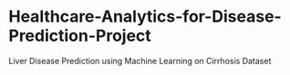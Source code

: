 # Healthcare-Analytics-for-Disease-Prediction-Project
Liver Disease Prediction using Machine Learning on Cirrhosis Dataset
